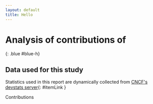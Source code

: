 ```yaml
---
layout: default
title: Hello 
---
```


# Analysis of contributions of 
{: .blue #blue-h}

## Data used for this study

Statistics used in this report are dynamically collected from [CNCF's devstats server](https://devstats.cncf.io/){: #itemLink }

<div id="selection"></div>

Contributions

<div class="graph" data-kind="companies" data-metric="hcomcontributions" data-periods="w,m,y,y10"></div>

<script src="js/script.js" data-kind="companies"></script>